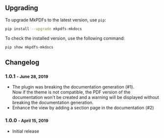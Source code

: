 
## Upgrading

To upgrade MkPDFs to the latest version, use `pip`:

``` sh
pip install --upgrade mkpdfs-mkdocs
```

To check the installed version, use the following command:

``` sh
pip show mkpdfs-mkdocs
```

## Changelog
### 1.0.1 <small>- June 28, 2019</small>

* The plugin was breaking the documentation generation (#1).  
  Now if the theme is not compatible, the PDF version of the documentation won't be created and a warning will be displayed without breaking the documentation generation.  
* Enhance the view by adding a section page in the documentation (#2)

### 1.0.0 <small>- April 15, 2019</small>

* Initial release

